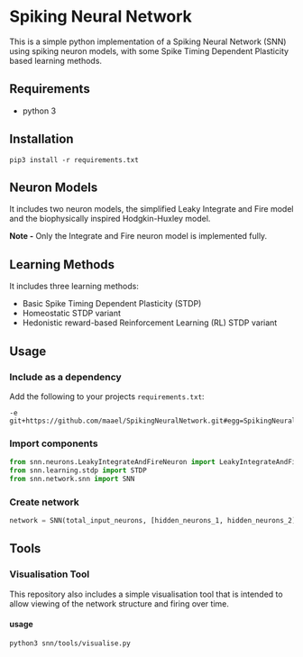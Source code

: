 # Spiking Neural Network

This is a simple python implementation of a Spiking Neural Network (SNN) using spiking neuron models, with some Spike Timing Dependent Plasticity based learning methods.

## Requirements
- python 3

## Installation
`pip3 install -r requirements.txt`

## Neuron Models
It includes two neuron models, the simplified Leaky Integrate and Fire model and the biophysically inspired Hodgkin-Huxley model.

**Note -** Only the Integrate and Fire neuron model is implemented fully.

## Learning Methods
It includes three learning methods:
- Basic Spike Timing Dependent Plasticity (STDP)
- Homeostatic STDP variant
- Hedonistic reward-based Reinforcement Learning (RL) STDP variant

## Usage

### Include as a dependency

Add the following to your projects `requirements.txt`:
```
-e git+https://github.com/maael/SpikingNeuralNetwork.git#egg=SpikingNeuralNetwork
```

### Import components
```python
from snn.neurons.LeakyIntegrateAndFireNeuron import LeakyIntegrateAndFireNeuron
from snn.learning.stdp import STDP
from snn.network.snn import SNN
```

### Create network
```python
network = SNN(total_input_neurons, [hidden_neurons_1, hidden_neurons_2], total_output_neurons, LeakyIntegrateAndFireNeuron, STDP())
```

## Tools

### Visualisation Tool
This repository also includes a simple visualisation tool that is intended to allow viewing of the network structure and firing over time.

#### usage
```
python3 snn/tools/visualise.py
```
